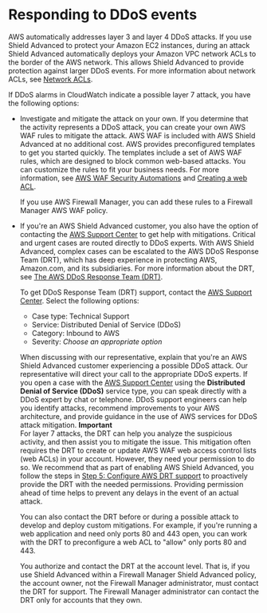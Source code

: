 # Responding to DDoS events<a name="ddos-responding"></a>

AWS automatically addresses layer 3 and layer 4 DDoS attacks\. If you use Shield Advanced to protect your Amazon EC2 instances, during an attack Shield Advanced automatically deploys your Amazon VPC network ACLs to the border of the AWS network\. This allows Shield Advanced to provide protection against larger DDoS events\. For more information about network ACLs, see [Network ACLs](http://docs.aws.amazon.com/AmazonVPC/latest/UserGuide/VPC_ACLs.html)\.

If DDoS alarms in CloudWatch indicate a possible layer 7 attack, you have the following options:
+ Investigate and mitigate the attack on your own\. If you determine that the activity represents a DDoS attack, you can create your own AWS WAF rules to mitigate the attack\. AWS WAF is included with AWS Shield Advanced at no additional cost\. AWS provides preconfigured templates to get you started quickly\. The templates include a set of AWS WAF rules, which are designed to block common web\-based attacks\. You can customize the rules to fit your business needs\. For more information, see [AWS WAF Security Automations](https://aws.amazon.com/solutions/aws-waf-security-automations/) and [Creating a web ACL](web-acl-creating.md)\. 

  If you use AWS Firewall Manager, you can add these rules to a Firewall Manager AWS WAF policy\.
+ If you're an AWS Shield Advanced customer, you also have the option of contacting the [AWS Support Center](https://console.aws.amazon.com/support/home#/) to get help with mitigations\. Critical and urgent cases are routed directly to DDoS experts\. With AWS Shield Advanced, complex cases can be escalated to the AWS DDoS Response Team \(DRT\), which has deep experience in protecting AWS, Amazon\.com, and its subsidiaries\. For more information about the DRT, see [The AWS DDoS Response Team \(DRT\)](ddos-overview.md#ddos-drt)\.

  To get DDoS Response Team \(DRT\) support, contact the [AWS Support Center](https://console.aws.amazon.com/support/home#/)\. Select the following options:
  + Case type: Technical Support
  + Service: Distributed Denial of Service \(DDoS\)
  + Category: Inbound to AWS
  + Severity: *Choose an appropriate option*

  When discussing with our representative, explain that you're an AWS Shield Advanced customer experiencing a possible DDoS attack\. Our representative will direct your call to the appropriate DDoS experts\. If you open a case with the [AWS Support Center](https://console.aws.amazon.com/support/home#/) using the **Distributed Denial of Service \(DDoS\)** service type, you can speak directly with a DDoS expert by chat or telephone\. DDoS support engineers can help you identify attacks, recommend improvements to your AWS architecture, and provide guidance in the use of AWS services for DDoS attack mitigation\.
**Important**  
For layer 7 attacks, the DRT can help you analyze the suspicious activity, and then assist you to mitigate the issue\. This mitigation often requires the DRT to create or update AWS WAF web access control lists \(web ACLs\) in your account\. However, they need your permission to do so\. We recommend that as part of enabling AWS Shield Advanced, you follow the steps in [Step 5: Configure AWS DRT support](authorize-DRT.md) to proactively provide the DRT with the needed permissions\. Providing permission ahead of time helps to prevent any delays in the event of an actual attack\.

  You can also contact the DRT before or during a possible attack to develop and deploy custom mitigations\. For example, if you're running a web application and need only ports 80 and 443 open, you can work with the DRT to preconfigure a web ACL to "allow" only ports 80 and 443\.

  You authorize and contact the DRT at the account level\. That is, if you use Shield Advanced within a Firewall Manager Shield Advanced policy, the account owner, not the Firewall Manager administrator, must contact the DRT for support\. The Firewall Manager administrator can contact the DRT only for accounts that they own\.